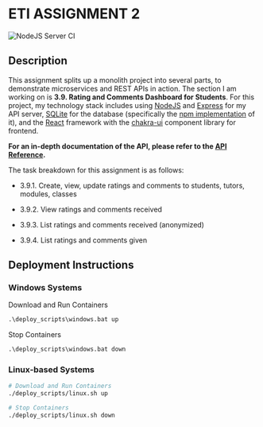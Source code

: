 # ETI ASSIGNMENT 2

![NodeJS Server CI](https://github.com/kahkoii/ETI-Assignment2/actions/workflows/CI.yaml/badge.svg)

## Description

This assignment splits up a monolith project into several parts, to demonstrate microservices and REST APIs in action. The section I am working on is **3.9. Rating and Comments Dashboard for Students**. For this project, my technology stack includes using [NodeJS](https://nodejs.org/en/about/) and [Express](https://expressjs.com/) for my API server, [SQLite](https://www.sqlite.org/index.html) for the database (specifically the [npm implementation](https://www.npmjs.com/package/sqlite3) of it), and the [React](https://reactjs.org/) framework with the [chakra-ui](https://chakra-ui.com/) component library for frontend.

**For an in-depth documentation of the API, please refer to the [API Reference](API_Reference.md).**

The task breakdown for this assignment is as follows:

- 3.9.1. Create, view, update ratings and comments to students, tutors, modules, classes

- 3.9.2. View ratings and comments received

- 3.9.3. List ratings and comments received (anonymized)

- 3.9.4. List ratings and comments given

## Deployment Instructions

### Windows Systems

Download and Run Containers

```txt
.\deploy_scripts\windows.bat up
```

Stop Containers

```txt
.\deploy_scripts\windows.bat down
```

### Linux-based Systems

```sh
# Download and Run Containers
./deploy_scripts/linux.sh up

# Stop Containers
./deploy_scripts/linux.sh down
```
